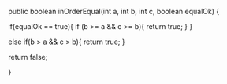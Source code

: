 public boolean inOrderEqual(int a, int b, int c, boolean equalOk) {
  
  if(equalOk == true){
    if (b >= a && c >= b){
      return true;
    }
  }
  
  else if(b > a && c > b){
    return true;
  }
  
  return false;
  
}
